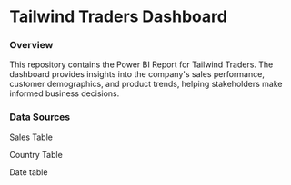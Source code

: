 # Tailwind Traders Dashboard

### Overview 

This repository contains the Power BI Report for Tailwind Traders. The dashboard provides insights into the company's sales performance, customer demographics, and product trends, helping stakeholders make informed business decisions.

### Data Sources 
Sales Table

Country Table 

Date table
